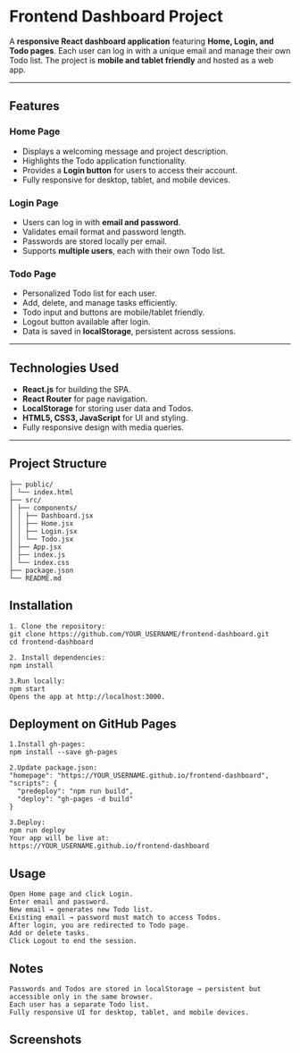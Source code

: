 # Frontend Dashboard Project

A **responsive React dashboard application** featuring **Home, Login, and Todo pages**. Each user can log in with a unique email and manage their own Todo list. The project is **mobile and tablet friendly** and hosted as a web app.

---

## **Features**

### Home Page
- Displays a welcoming message and project description.
- Highlights the Todo application functionality.
- Provides a **Login button** for users to access their account.
- Fully responsive for desktop, tablet, and mobile devices.

### Login Page
- Users can log in with **email and password**.
- Validates email format and password length.
- Passwords are stored locally per email.
- Supports **multiple users**, each with their own Todo list.

### Todo Page
- Personalized Todo list for each user.
- Add, delete, and manage tasks efficiently.
- Todo input and buttons are mobile/tablet friendly.
- Logout button available after login.
- Data is saved in **localStorage**, persistent across sessions.

---

## **Technologies Used**
- **React.js** for building the SPA.
- **React Router** for page navigation.
- **LocalStorage** for storing user data and Todos.
- **HTML5, CSS3, JavaScript** for UI and styling.
- Fully responsive design with media queries.

---

## **Project Structure**

```frontend-dashboard/
├── public/
│ └── index.html
├── src/
│ ├── components/
│ │ ├── Dashboard.jsx
│ │ ├── Home.jsx
│ │ ├── Login.jsx
│ │ └── Todo.jsx
│ ├── App.jsx
│ ├── index.js
│ └── index.css
├── package.json
└── README.md
```
## **Installation**
```
1. Clone the repository:
git clone https://github.com/YOUR_USERNAME/frontend-dashboard.git
cd frontend-dashboard

2. Install dependencies:
npm install

3.Run locally:
npm start
Opens the app at http://localhost:3000.
```
## Deployment on GitHub Pages
```
1.Install gh-pages:
npm install --save gh-pages

2.Update package.json:
"homepage": "https://YOUR_USERNAME.github.io/frontend-dashboard",
"scripts": {
  "predeploy": "npm run build",
  "deploy": "gh-pages -d build"
}

3.Deploy:
npm run deploy
Your app will be live at:
https://YOUR_USERNAME.github.io/frontend-dashboard
```
## Usage
```
Open Home page and click Login.
Enter email and password.
New email → generates new Todo list.
Existing email → password must match to access Todos.
After login, you are redirected to Todo page.
Add or delete tasks.
Click Logout to end the session.
```

## Notes
```
Passwords and Todos are stored in localStorage → persistent but accessible only in the same browser.
Each user has a separate Todo list.
Fully responsive UI for desktop, tablet, and mobile devices.
```
## Screenshots
